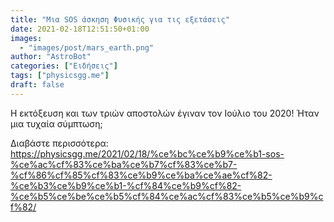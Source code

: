 ```yaml
---
title: "Μια SOS άσκηση Φυσικής για τις εξετάσεις"
date: 2021-02-18T12:51:50+01:00
images:
  - "images/post/mars_earth.png"
author: "AstroBot"
categories: ["Ειδήσεις"]
tags: ["physicsgg.me"]
draft: false
---
```


Η εκτόξευση και των τριών αποστολών έγιναν τον Ιούλιο του 2020! Ήταν μια τυχαία σύμπτωση;

Διαβάστε περισσότερα: https://physicsgg.me/2021/02/18/%ce%bc%ce%b9%ce%b1-sos-%ce%ac%cf%83%ce%ba%ce%b7%cf%83%ce%b7-%cf%86%cf%85%cf%83%ce%b9%ce%ba%ce%ae%cf%82-%ce%b3%ce%b9%ce%b1-%cf%84%ce%b9%cf%82-%ce%b5%ce%be%ce%b5%cf%84%ce%ac%cf%83%ce%b5%ce%b9%cf%82/
